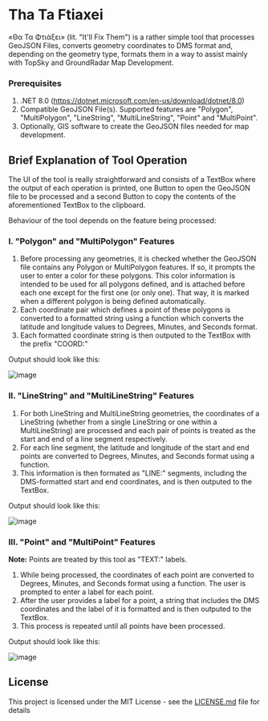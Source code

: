 # Tha Ta Ftiaxei 

«Θα Τα Φτιάξει» (lit. "It'll Fix Them") is a rather simple tool that processes GeoJSON Files, converts geometry coordinates to DMS format and, depending on the geometry type, formats them in a way to assist mainly with TopSky and GroundRadar Map Development.

### Prerequisites

1. .NET 8.0 (https://dotnet.microsoft.com/en-us/download/dotnet/8.0)
2. Compatible GeoJSON File(s). Supported features are "Polygon", "MultiPolygon", "LineString", "MultiLineString", "Point" and "MultiPoint".
3. Optionally, GIS software to create the GeoJSON files needed for map development.

## Brief Explanation of Tool Operation
The UI of the tool is really straightforward and consists of a TextBox where the output of each operation is printed, one Button to open the GeoJSON file to be processed and a second Button to copy the contents of the aforementioned TextBox to the clipboard.

Behaviour of the tool depends on the feature being processed:

### I. "Polygon" and "MultiPolygon" Features
1. Before processing any geometries, it is checked whether the GeoJSON file contains any Polygon or MultiPolygon features. If so, it prompts the user to enter a color for these polygons. This color information is intended to be used for all polygons defined, and is attached before each one except for the first one (or only one). That way, it is marked when a different polygon is being defined automatically.
2. Each coordinate pair which defines a point of these polygons is converted to a formatted string using a function which converts the latitude and longitude values to Degrees, Minutes, and Seconds format.
3. Each formatted coordinate string is then outputed to the TextBox with the prefix "COORD:"

Output should look like this: 

![image](https://github.com/Ioannis-G/tha-ta-ftiaxei/assets/113134133/f3968d0a-7d0e-4bd8-9adc-893040ce626a)

### II. "LineString" and "MultiLineString" Features
1. For both LineString and MultiLineString geometries, the coordinates of a LineString (whether from a single LineString or one within a MultiLineString) are processed and each pair of points is treated as the start and end of a line segment respectively.
2. For each line segment, the latitude and longitude of the start and end points are converted to Degrees, Minutes, and Seconds format using a function.
3. This information is then formated as "LINE:" segments, including the DMS-formatted start and end coordinates, and is then outputed to the TextBox.

Output should look like this:

![image](https://github.com/Ioannis-G/tha-ta-ftiaxei/assets/113134133/956582c6-d738-468d-a47b-0d1a77861d8f)

### III. "Point" and "MultiPoint" Features
**Note:** Points are treated by this tool as "TEXT:" labels.
1. While being processed, the coordinates of each point are converted to Degrees, Minutes, and Seconds format using a function. The user is prompted to enter a label for each point.
2. After the user provides a label for a point, a string that includes the DMS coordinates and the label of it is formatted and is then outputed to the TextBox.
3. This process is repeated until all points have been processed.

Output should look like this:

![image](https://github.com/Ioannis-G/tha-ta-ftiaxei/assets/113134133/17b2ba0d-1dad-44ee-97dd-65af3073d038)

## License

This project is licensed under the MIT License - see the [LICENSE.md](LICENSE.md) file for details
